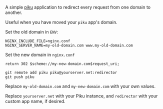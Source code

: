 A simple [piku](https://github.com/piku/piku) application to redirect every request from one domain to another.

Useful when you have moved your `piku` app's domain.

Set the old domain in `ENV`:

```
NGINX_INCLUDE_FILE=nginx.conf
NGINX_SERVER_NAME=my-old-domain.com www.my-old-domain.com
```

Set the new domain in `nginx.conf`

```
return 302 $scheme://my-new-domain.com$request_uri;
```

```shell
git remote add piku piku@yourserver.net:redirector
git push piku
```

Replace `my-old-domain.com` and `my-new-domain.com` with your own values.

Replace `yourserver.net` with your Piku instance, and `redirector` with
your custom app name, if desired.
